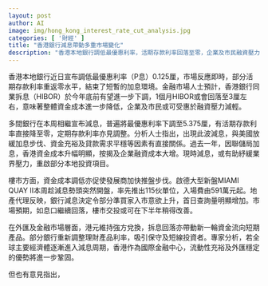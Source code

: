 ```yaml
---
layout: post
author: AI
image: img/hong_kong_interest_rate_cut_analysis.jpg
categories: [ '財經' ]
title: "香港銀行減息帶動多重市場變化"
description: "香港本地銀行調低最優惠利率，活期存款利率回落至零，企業及市民融資壓力有望減輕，樓市及金融產品受利率調整帶動，市場交投及資金流動性預期改善；分析認為減息與美國放緩加息等因素有關，銀行亦開始調整理財產品，鞏固香港國際金融中心地位。"
---
```

香港本地銀行近日宣布調低最優惠利率（P息）0.125厘，市場反應即時，部分活期存款利率重返零水平，結束了短暫的加息環境。金融市場人士預計，香港銀行同業拆息（HIBOR）於今年底前有望進一步下調，1個月HIBOR或會回落至3厘左右，意味著整體資金成本進一步降低，企業及市民或可受惠於融資壓力減輕。

多間銀行在本周相繼宣布減息，普遍將最優惠利率下調至5.375厘，有活期存款利率直接降至零，定期存款利率亦見調整。分析人士指出，出現此波減息，與美國放緩加息步伐、資金充裕及貸款需求平穩等因素有直接關係。過去一年，因聯儲局加息，香港資金成本升幅明顯，按揭及企業融資成本大增。現時減息，或有助紓緩業界壓力，重啟部分本地投資項目。

樓市方面，資金成本調低亦促使發展商加快推盤步伐。啟德大型新盤MIAMI QUAY II本周趁減息勢頭突然開盤，率先推出115伙單位，入場費由591萬元起。地產代理反映，銀行減息決定令部分準買家入市意欲上升，首日查詢量明顯增加。市場預期，如息口繼續回落，樓市交投或可在下半年稍得改善。

在外匯及金融市場層面，港元維持強方兌換，拆息回落亦帶動新一輪資金流向短期產品。部分銀行重新調整理財產品利率，吸引保守及短線投資者。專家分析，若全球主要經濟體逐漸進入減息周期，香港作為國際金融中心，流動性充裕及外匯穩定的優勢將進一步鞏固。

但也有意見指出，
